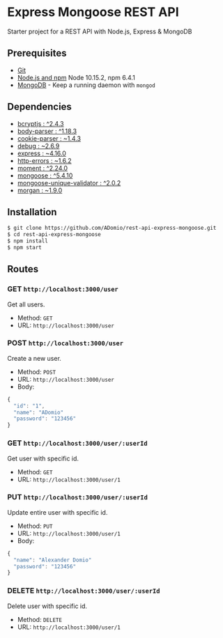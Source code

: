 # Express Mongoose REST API

Starter project for a REST API with Node.js, Express &amp; MongoDB 

## Prerequisites

- [Git](https://git-scm.com/)
- [Node.js and npm](nodejs.org) Node 10.15.2, npm 6.4.1
- [MongoDB](https://www.mongodb.org/) - Keep a running daemon with `mongod`

## Dependencies
- [bcryptjs : ^2.4.3](https://github.com/dcodeIO/bcrypt.js)
- [body-parser : ^1.18.3](https://github.com/dcodeIO/bcrypt.js)
- [cookie-parser : ~1.4.3](https://github.com/expressjs/body-parser)
- [debug : ~2.6.9](https://github.com/visionmedia/debug)
- [express : ~4.16.0](https://expressjs.com)
- [http-errors : ~1.6.2](https://github.com/jshttp/http-errors)
- [moment : ^2.24.0](https://momentjs.com)
- [mongoose : ^5.4.10](https://mongoosejs.com)
- [mongoose-unique-validator : ^2.0.2](https://github.com/blakehaswell/mongoose-unique-validator)
- [morgan : ~1.9.0](https://github.com/expressjs/morgan)

## Installation
```sh
$ git clone https://github.com/ADomio/rest-api-express-mongoose.git
$ cd rest-api-express-mongoose
$ npm install
$ npm start
```

## Routes
### GET `http://localhost:3000/user`

Get all users.

+ Method: `GET`
+ URL: `http://localhost:3000/user`

### POST `http://localhost:3000/user`

Create a new user.

+ Method: `POST`
+ URL: `http://localhost:3000/user`
+ Body:

```js
{
  "id": "1",
  "name": "ADomio"
  "password": "123456"
}
```

### GET `http://localhost:3000/user/:userId`

Get user with specific id.

+ Method: `GET`
+ URL: `http://localhost:3000/user/1`

### PUT `http://localhost:3000/user/:userId`

Update entire user with specific id.

+ Method: `PUT`
+ URL: `http://localhost:3000/user/1`
+ Body:

```js
{
  "name": "Alexander Domio"
  "password": "123456"
}
```

### DELETE `http://localhost:3000/user/:userId`

Delete user with specific id.

+ Method: `DELETE`
+ URL: `http://localhost:3000/user/1`
